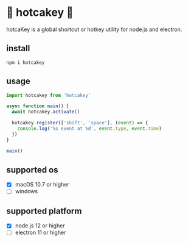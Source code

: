 # 🥞 hotcakey 🥞

hotcaKey is a global shortcut or hotkey utility for node.js and electron.

## install

```
npm i hotcakey
```

## usage

```typescript
import hotcakey from 'hotcakey'

async function main() {
  await hotcakey.activate()

  hotcakey.register(['shift', 'space'], (event) => {
    console.log('%s event at %d', event.type, event.time)
  })
}

main()
```

## supported os

- [x] macOS 10.7 or higher
- [ ] windows

## supported platform

- [x] node.js 12 or higher
- [ ] electron 11 or higher
